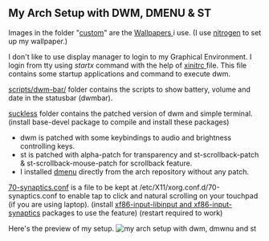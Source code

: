 <h2 color=green>My Arch Setup with DWM, DMENU & ST</h2>
Images in the folder "<a href="https://github.com/YogeshLamichhane/myarchdwmsetup/tree/main/custom">custom</a>" are the <a href="https://github.com/YogeshLamichhane/myarchdwmsetup/tree/main/custom"> Wallpapers </a> i use. (I use <a href="https://wiki.archlinux.org/title/Nitrogen">nitrogen</a> to set up my wallpaper.)

I don't like to use display manager to login to my Graphical Environment. I login from tty using <i color= green> startx </i> command with the help of <a href="https://github.com/YogeshLamichhane/myarchdwmsetup/blob/main/scripts/xinitrc">xinitrc </a>file. This file contains some startup applications and command to execute dwm.

<a href="https://github.com/YogeshLamichhane/myarchdwmsetup/tree/main/scripts/dwm-bar"> scripts/dwm-bar/</a> folder contains the scripts to show battery, volume and date in the statusbar (dwmbar).

<a href="https://github.com/YogeshLamichhane/myarchdwmsetup/tree/main/suckless">suckless</a> folder contains the patched version of dwm and simple terminal. (install base-devel package to compile and install these packages)
- dwm is patched with some keybindings to audio and brightness controlling keys.
- st is patched with alpha-patch for transparency and st-scrollback-patch & st-scrollback-mouse-patch for scrollback feature.
- I installed <a href="https://wiki.archlinux.org/title/Dmenu">dmenu</a> directly from the arch repository without any patch.

<a href="https://github.com/YogeshLamichhane/myarchdwmsetup/blob/main/70-synaptics.conf">70-synaptics.conf</a> is a file to be kept at /etc/X11/xorg.conf.d/70-synaptics.conf to enable tap to click and natural scrolling on your touchpad (if you are using laptop). (install <a href="https://wiki.archlinux.org/title/Libinput">xf86-input-libinput and xf86-input-synaptics</a>  packages to use the feature) (restart required to work)

Here's the preview of my setup.
![my arch setup with dwm, dmwnu and st](https://github.com/YogeshLamichhane/myarchdwmsetup/blob/main/myarchdwmsetup.png?raw=true)
